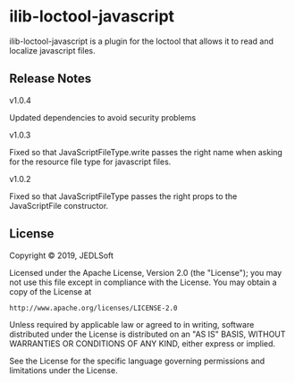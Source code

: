 # ilib-loctool-javascript

ilib-loctool-javascript is a plugin for the loctool that
allows it to read and localize javascript files.

## Release Notes

v1.0.4

Updated dependencies to avoid security problems

v1.0.3

Fixed so that JavaScriptFileType.write passes the right name when asking for the resource
file type for javascript files.

v1.0.2

Fixed so that JavaScriptFileType passes the right props to
the JavaScriptFile constructor.

## License

Copyright © 2019, JEDLSoft

Licensed under the Apache License, Version 2.0 (the "License");
you may not use this file except in compliance with the License.
You may obtain a copy of the License at

    http://www.apache.org/licenses/LICENSE-2.0

Unless required by applicable law or agreed to in writing, software
distributed under the License is distributed on an "AS IS" BASIS,
WITHOUT WARRANTIES OR CONDITIONS OF ANY KIND, either express or implied.

See the License for the specific language governing permissions and
limitations under the License.

